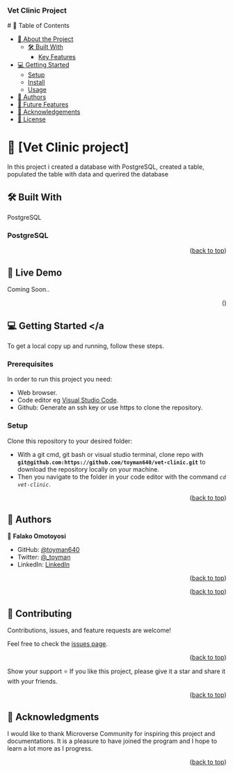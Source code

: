 <a name="readme-top"></a>

  <h3><b>Vet Clinic Project
</b></h3>

</div>
# 📗 Table of Contents

- [📖 About the Project](#about-project)
  - [🛠 Built With](#built-with)
    - [Key Features](#key-features)
- [💻 Getting Started](#getting-started)
  - [Setup](#setup)
  - [Install](#install)
  - [Usage](#usage)
- [👥 Authors](#authors)
- [🔭 Future Features](#future-features)
- [🙏 Acknowledgements](#acknowledgements)
- [📝 License](#license)

# 📖 [Vet Clinic project] <a name="about-project"></a>
In this project i created a database with PostgreSQL, created a table, populated the table with data and querired the database

## 🛠 Built With <a name="built-with"></a>

PostgreSQL

### PostgreSQL <a name="tech-stack"></a>






<p align="right">(<a href="#readme-top">back to top</a>)</p>


## 🚀 Live Demo <a name="live-demo"></a>

Coming Soon..



<p align="right">(<a href="#readme-top"></a>)</p>

<!-- GETTING STARTED -->

## 💻 Getting Started <a name="getting-started"></a

To get a local copy up and running, follow these steps.

### Prerequisites

In order to run this project you need:

- Web browser.
- Code editor eg [Visual Studio Code](https://code.visualstudio.com/download).
- Github: Generate an ssh key or use https to clone the repository.

### Setup

Clone this repository to your desired folder:

- With a git cmd, git bash or visual studio terminal, clone repo with **``git@github.com:https://github.com/toyman640/vet-clinic.git``** to download the repository locally on your machine.
- Then you navigate to the folder in your code editor with the command *``cd vet-clinic``*.

<p align="right">(<a href="#readme-top">back to top</a>)</p>



<!-- AUTHORS -->

## 👥 Authors <a name="authors"></a>

 👤 **Falako Omotoyosi**

- GitHub: [@toyman640](https://github.com/toyman640)
- Twitter: [@_toyman](https://twitter.com/_toyman)
- LinkedIn: [LinkedIn](https://linkedin.com/in/linkedinhandle) 

<p align="right">(<a href="#readme-top">back to top</a>)</p>

<!-- FUTURE FEATURES -->



<p align="right">(<a href="#readme-top">back to top</a>)</p>

<!-- CONTRIBUTING -->

## 🤝 Contributing <a name="contributing"></a>

Contributions, issues, and feature requests are welcome!

Feel free to check the [issues page](../../issues/).

<p align="right">(<a href="#readme-top">back to top</a>)</p>

<!-- SUPPORT -->

Show your support ⭐️
If you like this project, please give it a star and share it with your friends.


<p align="right">(<a href="#readme-top">back to top</a>)</p>

<!-- ACKNOWLEDGEMENTS -->

## 🙏 Acknowledgments <a name="acknowledgements"></a>
I would like to thank Microverse Community for inspiring this project and documentations. It is a pleasure to have joined the program and I hope to learn a lot more as I progress.




<p align="right">(<a href="#readme-top">back to top</a>)</p>


